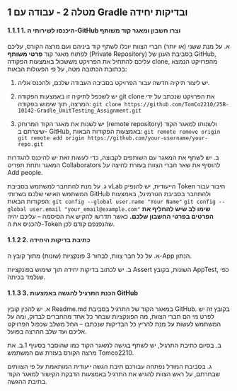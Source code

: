 ## 1 מטלה 2 - עבודה עם Gradle ובדיקות יחידה

#### 1.1.1 **1. היכנסו לשירותי ה-GitHub וצרו חשבון ומאגר קוד משותף**

א. על מנת ששני (או יותר) חברי הצוות יוכלו לשתף קוד ביניהם ועם מרצה הקורס, עליכם לפתוח מאגר קוד **פרטי משותף** (Private Repository) בסביבת הענן של GitHub, עליכם להתחיל את הפרויקט מששכול באמצעות הפקודה clone, מהפרויקט הנמצא בכתובת הכתובה מטה, על פי הפעולות הבאות:

1. יש ליצור תיקיה חדשה עבור הפרויקט בסביבה העבודה שלכם, ולהכנס אליה.

2. יש לשכפל לתיקיה זו באמצעות הפקודה git clone את הפרויקט שנכתב על ידי המרצה, תוך שימוש בפקודה:
`git clone https://github.com/TomCo2210/25B-10142-Gradle_UnitTesting_Assignment.git`

3. יש לשנות את מאגר הקוד המרוחק (remote repository) ולשנותו למאגר הקוד שיצרתם ב- GitHub, באמצעות הפקודות הבאות:
`git remote remove origin` 
`git remote add origin https://github.com/your-username/your-repo.git`

ב. יש לשתף את המאגר עם השותפים לקבוצה, כדי לעשות זאת יש להיכנס להגדרות המאגר ותחת תפריט Collaborators להוסיף את שאר חברי הצוות בעזרת לחיצה על Add people.

ג. על מנת להתחבר למשתמש בסביבת vLab הייעודית, יש להנפיק Token חיבור עבור המשתמש האישי שלכם בשרותי GitHub ולהתחבר בסביבת הטרמינל, באמצעות הפקודות הבאות:
`git config --global user.name "Your Name"`
`git config --global user.email "your_email@example.com"`
**שימו לב שיש להחליף את הפרטים בפרטי החשבון שלכם.**
כאשר תדרשו להקיש את הסיסמה – עליכם יהיה להכניס את ה-Token שהנפנפם קודם לכן.

#### 1.1.2 **2. כתיבת בדיקות היחידה**

א. על כל חבר צוות, לבחור 3 פונקציות (שונות) מתוך קובץ ה-App הנתון.

ב. יש לכתוב בדיקות יחידה תוך שימוש בפונקציות Assert השונות, בקובץ AppTest, כפי שנלמד בכיתה.

#### 1.1.3 **3. הכנת התרגיל להגשה באמצעות GitHub**

א. יש להכין קובץ Readme.md במאגר הקוד של התרגיל בסביבת GitHub. בקובץ זה יש לפרט מי הם חברי הצוות, מה הפונקציות שבחר כל אחד מהחברים לבדוק, ומה על המשתמש לעשות על מנת להריץ כל הבדיקות שנכתבו – החל משלב שכפול הפרויקט אליכם ועד שלב ההרצה בפועל.

ב. בסיום כתיבת התרגיל, יש לשתף בגישה למאגר הקוד כמו שהוסבר בסעיף 1.ב. את מרצה הקורס בעזרת שם המשתמש Tomco2210.

ג. בסביבת המודל נפתחה עבורכם תיבת הגשה ייעודית המותאמת על פי הצוותים שבחרתם, על ראש הצוות להגיש את התרגיל באמצעות הדבקת הקישור למאגר הקוד בתיבת ההגשה.
